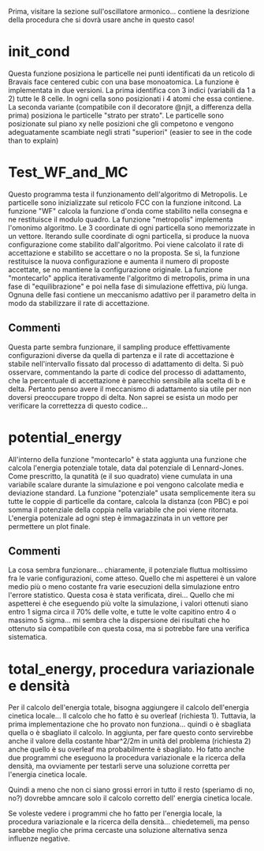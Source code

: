 Prima, visitare la sezione sull'oscillatore armonico... contiene la desrizione della procedura
che si dovrà usare anche in questo caso!

# init_cond

Questa funzione posiziona le particelle nei punti identificati da un reticolo di Bravais face centered cubic con una base monoatomica. La funzione è implementata in due versioni. La prima identifica con 3 indici (variabili da 1 a 2) tutte le 8 celle. In ogni cella sono posizionati i 4 atomi che essa contiene. La seconda variante (compatibile con il decoratore @njit, a differenza della prima) posiziona le particelle "strato per strato". Le particelle sono posizionate sul piano xy nelle posizioni che gli competono e vengono adeguatamente scambiate negli strati "superiori" (easier to see in the code than to explain) 

# Test_WF_and_MC

Questo programma testa il funzionamento dell'algoritmo di Metropolis. Le particelle sono inizializzate sul reticolo FCC con la funzione initcond. La funzione "WF" calcola la funzione d'onda come stabilito nella consegna e ne restituisce il modulo quadro. La funzione "metropolis" implementa l'omonimo algoritmo. Le 3 coordinate di ogni particella sono memorizzate in un vettore. Iterando sulle coordinate di ogni particella, si produce la nuova configurazione come stabilito dall'algoritmo. Poi viene calcolato il rate di accettazione e stabilito se accettare o no la proposta. Se sì, la funzione restituisce la nuova configurazione e aumenta il numero di proposte accettate, se no mantiene la configurazione originale. La funzione "montecarlo" applica iterativamente l'algoritmo di metropolis, prima in una fase di "equilibrazione" e poi nella fase di simulazione effettiva, più lunga. Ognuna delle fasi contiene un meccanismo adattivo per il parametro delta in modo da stabilizzare il rate di accettazione. 

## Commenti

Questa parte sembra funzionare, il sampling produce effettivamente configurazioni diverse da quella di partenza e il rate di accettazione è stabile nell'intervallo fissato dal processo di adattamento di delta. Si può osservare, commentando la parte di codice del processo di adattamento, che la percentuale di accettazione è parecchio sensibile alla scelta di b e delta. Pertanto penso avere il meccanismo di adattamento sia utile per non doversi preoccupare troppo di delta. Non saprei se esista un modo per verificare la correttezza di questo codice...

# potential_energy

All'interno della funzione "montecarlo" è stata aggiunta una funzione che calcola l'energia potenziale totale, data dal potenziale di Lennard-Jones. Come prescritto, la qunatità (e il suo quadrato) viene cumulata in una variabile scalare durante la simulazione e poi vengono calcolate media e deviazione standard. La funzione "potenziale" usata semplicemente itera su tutte le coppie di particelle da contare, calcola la distanza (con PBC) e poi somma il potenziale della coppia nella variabile che poi viene ritornata. L'energia potenizale ad ogni step è immagazzinata in un vettore per permettere un plot finale.

## Commenti

La cosa sembra funzionare... chiaramente, il potenziale fluttua moltissimo fra le varie configurazioni, come atteso. Quello che mi aspetterei è un valore medio più o meno costante fra varie esecuzioni della simulazione entro l'errore statistico. Questa cosa è stata verificata, direi... Quello che mi aspetterei è che eseguendo più volte la simulazione, i valori ottenuti siano entro 1 sigma circa il 70% delle volte, e tutte le volte capitino entro 4 o massimo 5 sigma... mi sembra che la dispersione dei risultati che ho ottenuto sia compatibile con questa cosa, ma si potrebbe fare una verifica sistematica.

# total_energy, procedura variazionale e densità

Per il calcolo dell'energia totale, bisogna aggiungere il calcolo dell'energia cinetica locale... Il calcolo che ho fatto è su overleaf (richiesta 1). Tuttavia, la prima implementazione che ho provato non funziona... quindi o è sbagliata quella o è sbagliato il calcolo. In aggiunta, per fare questo conto servirebbe anche il valore della costante hbar^2/2m in unità del problema (richiesta 2) anche quello è su overleaf ma probabilmente è sbagliato. Ho fatto anche due programmi che eseguono la procedura variazionale e la ricerca della densità, ma ovviamente per testarli serve una soluzione corretta per l'energia cinetica locale. 

Quindi a meno che non ci siano grossi errori in tutto il resto (speriamo di no, no?) dovrebbe amncare solo il calcolo corretto dell' energia cinetica locale. 

Se voleste vedere i programmi che ho fatto per l'energia locale, la procedura variazionale e la ricerca della densità... chiedetemeli, ma penso sarebbe meglio che prima cercaste una soluzione alternativa senza influenze negative. 
